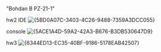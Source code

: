 "Bohdan B PZ-21-1" 

hw2
IDE
![{5BD0A07C-3403-4C26-9488-7359A3DCC055}](https://github.com/user-attachments/assets/2c7b4c1d-c9a1-4a63-bf3c-e16ec8b09a98)



console
![{5ACE1A4D-59A2-42A3-B676-B3DB530647D9}](https://github.com/user-attachments/assets/8ecd2cec-98eb-48c4-a93b-464c82534cf0)


hw3
![{6344ED13-EC35-40BF-9186-5178EAB42507}](https://github.com/user-attachments/assets/b22c0e1e-c845-477c-9d75-054a8b645f50)
